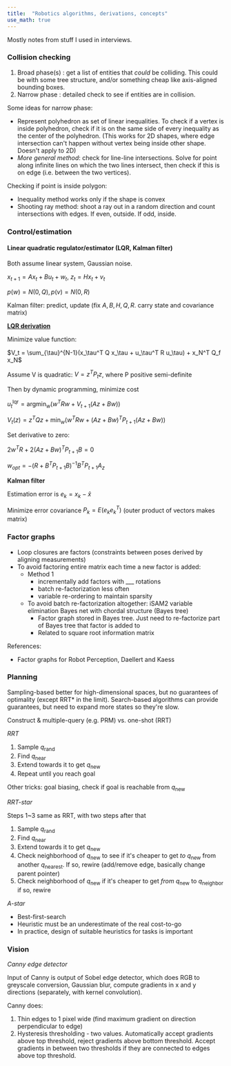```yaml
---
title:  "Robotics algorithms, derivations, concepts"
use_math: true
---
```


Mostly notes from stuff I used in interviews. 

### Collision checking

1. Broad phase(s) : get a list of entities that *could* be colliding. This could be with some tree structure, and/or something cheap like axis-aligned bounding boxes.
2. Narrow phase : detailed check to see if entities are in collision.

Some ideas for narrow phase:

* Represent polyhedron as set of linear inequalities. To check if a vertex is inside polyhedron, check if it is on the same side of every inequality as the center of the polyhedron. (This works for 2D shapes, where edge intersection can't happen without vertex being inside other shape. Doesn't apply to 2D)
* _More general method_: check for line-line intersections. Solve for point along infinite lines on which the two lines intersect, then check if this is on edge (i.e. between the two vertices).

Checking if point is inside polygon:

* Inequality method works only if the shape is convex
* Shooting ray method: shoot a ray out in a random direction and count intersections with edges. If even, outside. If odd, inside.

### Control/estimation

#### Linear quadratic regulator/estimator (LQR, Kalman filter)

Both assume linear system, Gaussian noise.

$x_{t+1} = Ax_t+Bu_t+w_t,\ z_t = Hx_t + v_t$

$p(w) = N(0, Q), p(v) = N(0, R)$

Kalman filter: predict, update (fix $A,B,H, Q,R$. carry state and covariance matrix)


[**LQR derivation**](https://stanford.edu/class/ee363/lectures/dlqr.pdf)

Minimize value function:

$V_t = \sum_{\tau}^{N-1}(x_\tau^T Q x_\tau + u_\tau^T R u_\tau) + x_N^T Q_f x_N$

Assume V is quadratic: $V = z^T P_t z$, where P positive semi-definite

Then by dynamic programming, minimize cost

$u_t^\text{lqr} = \text{argmin}_w(w^T R w + V_{t+1}(Az + Bw))$

$V_t(z) = z^T Q z + \text{min}_w(w^T R w + (Az + Bw)^T P_{t+1} (Az+Bw))$

Set derivative to zero:

$2w^TR + 2(Az+Bw)^T P_{t+1}B = 0$

$w_{opt} = -(R + B^T P_{t+1} B)^{-1} B^T P_{t+1} A_z$

**Kalman filter**

Estimation error is $e_k = x_k - \hat{x}$

Minimize error covariance $P_k = E(e_k e_k^T)$ (outer product of vectors makes matrix)

### Factor graphs 

* Loop closures are factors (constraints between poses derived by aligning measurements)
* To avoid factoring entire matrix each time a new factor is added:
  - Method 1
    - incrementally add factors with ___ rotations
    - batch re-factorization less often
    - variable re-ordering to maintain sparsity
  - To avoid batch re-factorization altogether: iSAM2 variable elimination Bayes net with chordal structure (Bayes tree)
    - Factor graph stored in Bayes tree. Just need to re-factorize part of Bayes tree that factor is added to
    - Related to square root information matrix

References:

* Factor graphs for Robot Perception, Daellert and Kaess

### Planning

Sampling-based better for high-dimensional spaces, but no guarantees of optimality (except RRT* in the limit). Search-based algorithms can provide guarantees, but need to expand more states so they're slow.

Construct & multiple-query (e.g. PRM) vs. one-shot (RRT)

_RRT_

1. Sample $q_\text{rand}$
2. Find $q_\text{near}$
3. Extend towards it to get $q_\text{new}$
4. Repeat until you reach goal

Other tricks: goal biasing, check if goal is reachable from $q_\text{new}$

_RRT-star_

Steps 1~3 same as RRT, with two steps after that

1. Sample $q_\text{rand}$
2. Find $q_\text{near}$
3. Extend towards it to get $q_\text{new}$
4. Check neighborhood of $q_\text{new}$ to see if it's cheaper to get _to_ $q_\text{new}$ from another $q_\text{nearest}$. If so, rewire (add/remove edge, basically change parent pointer)
5. Check neighborhood of $q_\text{new}$ if it's cheaper to get _from_ $q_\text{new}$ to $q_\text{neighbor}$ if so, rewire

_A-star_

* Best-first-search
* Heuristic must be an underestimate of the real cost-to-go
* In practice, design of suitable heuristics for tasks is important

### Vision

_Canny edge detector_

Input of Canny is output of Sobel edge detector, which does RGB to greyscale conversion, Gaussian blur, compute gradients in x and y directions (separately, with kernel convolution).

Canny does:

1. Thin edges to 1 pixel wide (find maximum gradient on direction perpendicular to edge)
2. Hysteresis thresholding - two values. Automatically accept gradients above top threshold, reject gradients above bottom threshold. Accept gradients in between two thresholds if they are connected to edges above top threshold.
